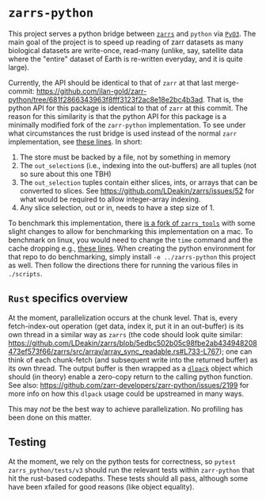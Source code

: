 # `zarrs-python`

This project serves a python bridge between [`zarrs`](https://docs.rs/zarrs/latest/zarrs/) and `python` via [`PyO3`](https://pyo3.rs/v0.22.3/).  The main goal of the project is to speed up reading of zarr datasets as many biological datasets are write-once, read-many (unlike, say, satellite data where the "entire" dataset of Earth is re-written everyday, and it is quite large).

Currently, the API should be identical to that of `zarr` at that last merge-commit: https://github.com/ilan-gold/zarr-python/tree/681f2866343963f8fff3123f2ac8e18e2bc4b3ad.  That is, the python API for this package is identical to that of `zarr` at this commit.  The reason for this similarity is that the python API for this package is a minimally modified fork of the `zarr-python` implementation.   To see under what circumstances the rust bridge is used instead of the normal `zarr` implementation, see [these lines](https://github.com/ilan-gold/zarr-python/blob/ig/rust/core/array.py#L458-L475). In short:

1. The store must be backed by a file, not by something in memory
2. The `out_selection`s (i.e., indexing into the out-buffers) are all tuples (not so sure about this one TBH)
3. The `out_selection` tuples contain either slices, ints, or arrays that can be converted to slices. See https://github.com/LDeakin/zarrs/issues/52 for what would be required to allow integer-array indexing.
4. Any slice selection, out or in, needs to have a step size of 1.

To benchmark this implementation, there [is a fork of `zarrs_tools`](https://github.com/ilan-gold/zarrs_tools/tree/ig/zarrs_python) with some slight changes to allow for benchmarking this implementation on a mac.  To benchmark on linux, you would need to change the `time` command and the cache dropping e.g., [these lines](https://github.com/ilan-gold/zarrs_tools/blob/c60fcf43e11032f81531464986500433e9c9dffb/scripts/run_benchmark_read_chunks.py#L8-L17).  When creating the python environment for that repo to do benchmarking, simply install `-e ../zarrs-python` this project as well.  Then follow the directions there for running the various files in `./scripts`.

## `Rust` specifics overview

At the moment, parallelization occurs at the chunk level.  That is, every fetch-index-out operation (get data, index it, put it in an out-buffer) is its own thread in a similar way as `zarrs` (the code should look quite similar: https://github.com/LDeakin/zarrs/blob/5edbc502b05c98fbe2ab434948208473ef573f66/zarrs/src/array/array_sync_readable.rs#L733-L767); one can think of each chunk-fetch (and subsequent write into the returned buffer) as its own thread.  The output buffer is then wrapped as a [`dlpack`](https://dmlc.github.io/dlpack/latest/) object which should (in theory) enable a zero-copy return to the calling python function.  See also: https://github.com/zarr-developers/zarr-python/issues/2199 for more info on how this `dlpack` usage could be upstreamed in many ways.

This may *not* be the best way to achieve parallelization.  No profiling has been done on this matter.

## Testing

At the moment, we rely on the python tests for correctness, so `pytest zarrs_python/tests/v3` should run the relevant tests within `zarr-python` that hit the rust-based codepaths.  These tests should all pass, although some have been xfailed for good reasons (like object equality).
